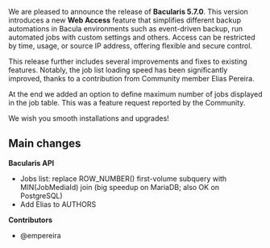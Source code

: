 
We are pleased to announce the release of **Bacularis 5.7.0**. This version introduces
a new **Web Access** feature that simplifies different backup automations in Bacula
environments such as event-driven backup, run automated jobs with custom settings
and others. Access can be restricted by time, usage, or source IP address, offering
flexible and secure control.

This release further includes several improvements and fixes to existing features.
Notably, the job list loading speed has been significantly improved, thanks to
a contribution from Community member Elias Pereira.

At the end we added an option to define maximum number of jobs displayed in
the job table. This was a feature request reported by the Community.

We wish you smooth installations and upgrades!

## Main changes

**Bacularis API**

 - Jobs list: replace ROW_NUMBER() first-volume subquery with MIN(JobMediaId) join (big speedup on MariaDB; also OK on PostgreSQL)
 - Add Elias to AUTHORS

**Contributors**

 - @empereira

